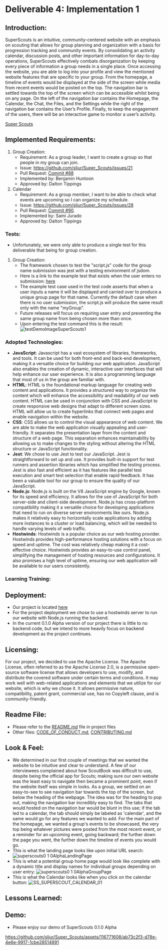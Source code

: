 # Deliverable 4: Implementation 1

## Introduction:
SuperScouts is an intuitive, community-centered website with an emphasis on scouting that allows for group planning and organization with a basis for progression tracking and community events. By consolidating an activity calendar, discussion posts, and other important information for day-to-day operations, SuperScouts effectively combats disorganization by keeping every piece of information a group needs in a single place. Once accessing the website, you are able to log into your profile and view the mentioned website features that are specific to your group. From the homepage, a timeline of events would be displayed at the side of the screen while media from recent events would be posted on the top. The navigation bar is settled towards the top of the screen which can be accessible whilst being on any page. On the left of the navigation bar contains the Homepage, the Calendar, the Chat, the Files, and the Settings while the right of the navigation bar contains the User’s Profile. Finally, to keep the engagement of the users, there will be an interactive game to monitor a user’s activity.

[Super Scouts](http://superscouts.site/)

## Implemented Requirements:
1. Group Creation:
   - Requirement: As a group leader, I want to create a group so that people in my group can join.
   - Issue: https://github.com/sljur/Super_Scouts/issues/21
   - Pull Request: [Commit #88](https://github.com/sljur/Super_Scouts/commit/b837e3973c6bf75978a8c324bacc62eea403d9ef)
   - Implemented by: Benjamin Huntoon
   - Approved by: Dalton Tippings
2. Calendar
    - Requirement:  As a group member, I want to be able to check what events are upcoming so I can organize my schedule.
    - Issue: https://github.com/sljur/Super_Scouts/issues/28
    - Pull Request: [Commit #90](https://github.com/sljur/Super_Scouts/commits/bf3a78035a971aa97358af10c7a064235e1f8ae3).
    - Implemented by: Sami Jurado
    - Approved by: Dalton Tippings 
     
### Tests:
- Unfortunately, we were only able to produce a single  test for this deliverable that being for group creation.
1. Group Creation:
   - The framework chosen to test the "script.js" code for the group name submission was jest with a testing environment of jsdom.
   - Here is a link to the example test that exists when the user enters no submission: [here](https://github.com/sljur/Super_Scouts/blob/main/website/script.test.js)
   - The example test case used in the test code asserts that when a user inputs a name it will be displayed and carried over to produce a unique group page for that name. Currently the default case when there is no user submission, the script.js will produce the same result only with the name "myGroup".
   - Future releases will focus on requiring user entry and preventing the same group name from being chosen more than once.
   - Upon entering the test command this is the result:
     ![testDemoImageSuperScouts1](https://github.com/sljur/Super_Scouts/assets/116771608/92ba8717-2a6c-4193-a6a8-1f77de5ed1da)

### Adopted Technologies:
- **JavaScript**: Javascript has a vast ecosystem of libraries, frameworks, and tools. It can be used for both front-end and back-end development, making it a versatile choice for building our web application. JavaScript also enables the creation of dynamic, interactive user interfaces that will help enhance our user experience. It is also a programming language that most of us in the group are familiar with. 
- **HTML**: HTML is the foundational markup language for creating web content and applications. It provides a structured way to organize the content which will enhance the accessibility and readability of our web content. HTML can be used in conjunction with CSS and JavaScript to create responsive web designs that adapt to different screen sizes. HTML will allow us to create hyperlinks that connect web pages and enable navigation within the website. 
- **CSS**: CSS allows us to control the visual appearance of web content. We are able to make the web application visually appealing and user-friendly. It separates the presentation layer from the content and structure of a web page. This separation enhances maintainability by allowing us to make changes to the styling without altering the HTML structure or JavaScript functionality. 
- **Jest**: We chose to use Jest to test our JavaScript. Jest is straightforward to set up and use. It provides built-in support for test runners and assertion libraries which has simplified the testing process. Jest is also fast and efficient as it has features like parallel test execution and smart test selection that enable rapid feedback. It has been a valuable tool for our group to ensure the quality of our JavaScript.
- **Node.js**: Node.js is built on the V8 JavaScript engine by Google, known for its speed and efficiency. It allows for the use of JavaScript for both server-side and client-side development. Node.js has cross-platform compatibility making it a versatile choice for developing applications that need to run on diverse server environments like ours. Node.js makes it relatively easy to horizontally scale applications by adding more instances to a cluster or load balancing, which will be needed to handle varying levels of web traffic.
- **Hostwinds**: Hostwinds is a popular choice as our web hosting provider. Hostwinds provides high-performance hosting solutions with a focus on speed and uptime. The cost was relatively cheap making it a cost-effective choice. Hostwinds provides an easy-to-use control panel, simplifying the management of hosting resources and configurations. It also promises a high level of uptime, ensuring our web application will be available to our users consistently.
  
### Learning Training:

## Deployment:
- Our project is located [here](http://superscouts.site/)
- For the project deployment we chose to use a hostwinds server to run our website with Node.js running the backend.
- In the current 0.1.0 Alpha version of our project there is little to no backend code, but we intend to more heavily focus on backend development as the project continues. 

## Licensing:
For our project, we decided to use the Apache License. The Apache License, often referred to as the Apache License 2.0, is a permissive open-source software license that allows developers to use, modify, and distribute the covered software under certain terms and conditions. It may work well with web-related applications and elements that we utilize for our website, which is why we chose it. It allows permissive nature, compatibility, patent grant, commercial use, has no Copyleft clause, and is community-friendly.

## Readme File:
- Please refer to the [README.md](https://github.com/sljur/Super_Scouts/blob/main/README.md) file in project files
- Other files: [CODE_OF_CONDUCT.md](https://github.com/sljur/Super_Scouts/blob/main/CODE_OF_CONDUCT.md), [CONTRIBUTING.md](https://github.com/sljur/Super_Scouts/blob/main/CONTRIBUTING.md)

## Look & Feel:
   - We determined in our first couple of meetings that we wanted the website to be intuitive and clear to understand. A few of our interviewees complained about how ScoutBook was difficult to use, despite being the official app for Scouts; making sure our own website was the least easy to navigate then became a prominent point, even if the website itself was simple in looks. As a group, we settled on an easy-to-see to see navigation bar towards the top of the screen, but below the heading of the webpage. The idea was for the heading to pop out, making the navigation bar incredibly easy to find. The tabs that would hosted on the navigation bar would be blunt in this use; if the tab led to a calendar, the tab should simply be labeled as 'calendar', and the same would go for any features we wanted to add. For the main part of the homepage, we wanted a group's events to be showcased, the very top being whatever pictures were posted from the most recent event, or a reminder for an upcoming event, going backward; the further down the page you went, the further down the timeline of events you would go.
   - This is what the landing page looks like upon initial URL search:   
![superscouts0 1 0AlphaLandingPage](https://github.com/sljur/Super_Scouts/assets/116771608/5860a250-34e4-4b66-91d2-52b601385132)
- This is what a potential group home page would look like complete with a dynamic title and display names for individual groups depending on user entry:
![superscouts0 1 0AlphaGroupPage](https://github.com/sljur/Super_Scouts/assets/116771608/4dc704d3-c2dc-4a1f-98a0-ce7e9741575a)
- This is what the Calendar looks like when you click on the calendar button:
![SS_SUPERSCOUT_CALENDAR_01](https://github.com/sljur/Super_Scouts/assets/116686483/1bc33467-5ce7-43c3-982b-b7d13ca62e1c)


## Lessons Learned:

## Demo:
- Please enjoy our demo of SuperScouts 0.1.0 Alpha


https://github.com/sljur/Super_Scouts/assets/116771608/ab73c2f3-d78e-4e6e-9917-1cbe28514891



